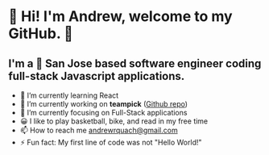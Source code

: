 👋 Hi! I'm Andrew, welcome to my GitHub. 👋
============================================
I'm a 🌉 San Jose based software engineer coding full-stack Javascript applications.
-------------------------------------------------------------------------------------
- 🌱 I’m currently learning React
- 🚧 I’m currently working on **teampick** ([Github repo](https://github.com/ndrwquach/teampick))
- 🎯 I’m currently focusing on Full-Stack applications
- 😀 I like to play basketball, bike, and read in my free time
- 📫 How to reach me [andrewrquach@gmail.com](mailto:andrewrquach@gmail.com)
- ⚡ Fun fact: My first line of code was not "Hello World!"


<!---
arquach/arquach is a ✨ special ✨ repository because its `README.md` (this file) appears on your GitHub profile.
You can click the Preview link to take a look at your changes.
--->


